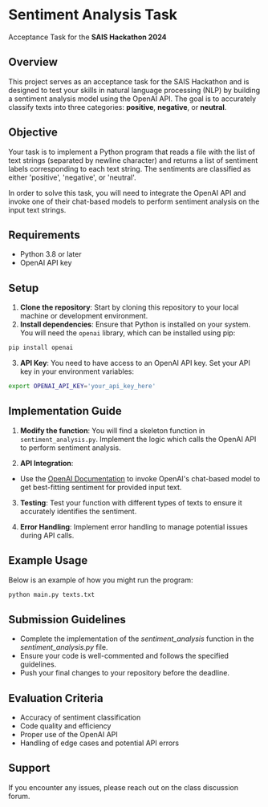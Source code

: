 # Sentiment Analysis Task
Acceptance Task for the **SAIS Hackathon 2024**

## Overview
This project serves as an acceptance task for the SAIS Hackathon and is 
designed to test your skills in natural language processing (NLP) by 
building a sentiment analysis model using the OpenAI API. The goal is 
to accurately classify texts into three categories: **positive**, 
**negative**, or **neutral**.

## Objective
Your task is to implement a Python program that reads a file with the list 
of text strings (separated by newline character) and returns a list of 
sentiment labels corresponding to each text string. The sentiments are 
classified as either 'positive', 'negative', or 'neutral'.

In order to solve this task, you will need to integrate the OpenAI API 
and invoke one of their chat-based models to perform sentiment analysis on 
the input text strings.

## Requirements
- Python 3.8 or later
- OpenAI API key

## Setup
1. **Clone the repository**: Start by cloning this repository to your local machine or development environment.
2. **Install dependencies**: Ensure that Python is installed on your system. You will need the `openai` library, which can be installed using pip:
```bash
pip install openai
```
3. **API Key**: You need to have access to an OpenAI API key. Set your API key in your environment variables:
```bash
export OPENAI_API_KEY='your_api_key_here'
```

## Implementation Guide
1. **Modify the function**: You will find a skeleton function in `sentiment_analysis.py`. Implement 
the logic which calls the OpenAI API to perform sentiment analysis.

2. **API Integration**:
- Use the 
[OpenAI Documentation](https://platform.openai.com/docs/introduction) to 
invoke OpenAI's chat-based model to get best-fitting sentiment for provided 
input text.

3. **Testing**: Test your function with different types of texts to ensure it accurately identifies the sentiment.

4. **Error Handling**: Implement error handling to manage potential issues during API calls.

## Example Usage
Below is an example of how you might run the program:
```bash
python main.py texts.txt
```

## Submission Guidelines
- Complete the implementation of the _sentiment_analysis_ function in the 
_sentiment_analysis.py_ file.
- Ensure your code is well-commented and follows the specified guidelines.
- Push your final changes to your repository before the deadline.

## Evaluation Criteria
- Accuracy of sentiment classification
- Code quality and efficiency
- Proper use of the OpenAI API
- Handling of edge cases and potential API errors

## Support
If you encounter any issues, please reach out on the class discussion forum.